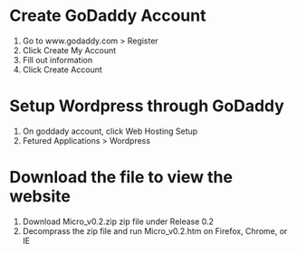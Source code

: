 <h1>Create GoDaddy Account</h1>
<ol type="1">
    <li value="1">Go to www.godaddy.com > Register</li>
    <li>Click Create My Account</li>
    <li>Fill out information</li>
    <li>Click Create Account</li>
</ol>

<h1>Setup Wordpress through GoDaddy</h1>
<ol type="1">
    <li value="1">On goddady account, click Web Hosting Setup</li>
    <li>Fetured Applications > Wordpress</li>
</ol>

<h1>Download the file to view the website</h1>
<ol type="1">
    <li value="1">Download Micro_v0.2.zip zip file under Release 0.2</li>
    <li>Decomprass the zip file and run Micro_v0.2.htm on Firefox, Chrome, or IE</li>
</ol>
